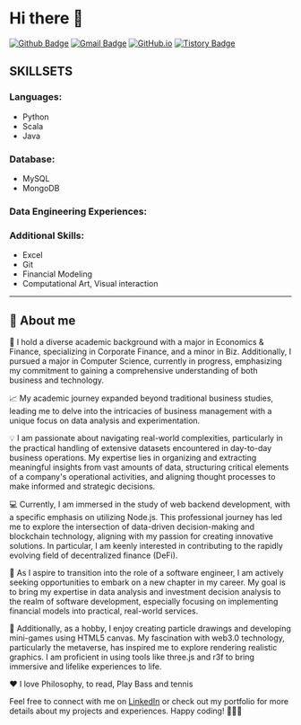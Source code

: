 # Hi there 👋

[![Github Badge](https://img.shields.io/badge/-mia-grey?style=flat&logo=github&logoColor=white&link=https://github.com/yumiana/)](https://www.github.com/yumiana/) 
[![Gmail Badge](https://img.shields.io/badge/-yumiana428@gmail.com-c14438?style=flat&logo=Gmail&logoColor=white&link=mailto:devcseo@gmail.com)](mailto:yumiana428@gmail.com) 
[![GitHub.io](https://img.shields.io/badge/GitHub.io-orange?style=flat&logoColor=white)](https://yumiana.github.io/)
[![Tistory Badge](https://img.shields.io/badge/Tech%20Blog-yellow?style=flat&logoColor=white)](https://yumiana.tistory.com/)

<!-- [![Portfolio Badge](https://img.shields.io/badge/portfolio-web-blue?style=flat&link=https://github.com/yumiana/)](https://github.com/yumiana/)  -->

## SKILLSETS

### Languages:
- Python
- Scala
- Java

### Database:
- MySQL
- MongoDB

### Data Engineering Experiences:

### Additional Skills:
- Excel
- Git
- Financial Modeling
- Computational Art, Visual interaction


<!--
**yumiana/yumiana** is a ✨ _special_ ✨ repository because its `README.md` (this file) appears on your GitHub profile.

Here are some ideas to get you started:

- 🔭 I’m currently working on ...
- 🌱 I’m currently learning ...
- 👯 I’m looking to collaborate on ...
- 🤔 I’m looking for help with ...
- 💬 Ask me about ...
- 📫 How to reach me: ...
- 😄 Pronouns: ...
- ⚡ Fun fact: ...
-->

*** 
## 💬 About me
🌱 I hold a diverse academic background with a major in Economics & Finance, specializing in Corporate Finance, and a minor in Biz. Additionally, I pursued a major in Computer Science, currently in progress, emphasizing my commitment to gaining a comprehensive understanding of both business and technology.

📈 My academic journey expanded beyond traditional business studies, leading me to delve into the intricacies of business management with a unique focus on data analysis and experimentation.

💡 I am passionate about navigating real-world complexities, particularly in the practical handling of extensive datasets encountered in day-to-day business operations. My expertise lies in organizing and extracting meaningful insights from vast amounts of data, structuring critical elements of a company's operational activities, and aligning thought processes to make informed and strategic decisions.

💻 Currently, I am immersed in the study of web backend development, with a specific emphasis on utilizing Node.js. This professional journey has led me to explore the intersection of data-driven decision-making and blockchain technology, aligning with my passion for creating innovative solutions. In particular, I am keenly interested in contributing to the rapidly evolving field of decentralized finance (DeFi).

🚀 As I aspire to transition into the role of a software engineer, I am actively seeking opportunities to embark on a new chapter in my career. My goal is to bring my expertise in data analysis and investment decision analysis to the realm of software development, especially focusing on implementing financial models into practical, real-world services.

🎨 Additionally, as a hobby, I enjoy creating particle drawings and developing mini-games using HTML5 canvas. My fascination with web3.0 technology, particularly the metaverse, has inspired me to explore rendering realistic graphics. I am proficient in using tools like three.js and r3f to bring immersive and lifelike experiences to life.

❤️ I love Philosophy, to read, Play Bass and tennis 

Feel free to connect with me on [LinkedIn](https://www.linkedin.com/in/mia-n-a33215267/) or check out my portfolio for more details about my projects and experiences. Happy coding! 👩‍💻✨
